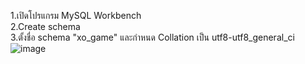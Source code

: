 1.เปิดโปรแกรม MySQL Workbench                                      
2.Create schema                                                 
3.ตั้งชื่อ schema "xo_game" และกำหนด Collation เป็น utf8-utf8_general_ci
![image](https://github.com/user-attachments/assets/d0ed4d75-403d-4e34-8954-d60b897df3f3)



